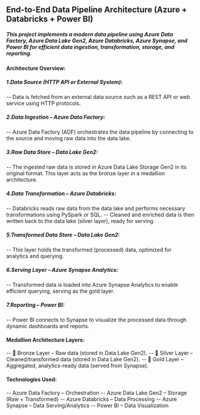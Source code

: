## End-to-End Data Pipeline Architecture (Azure + Databricks + Power BI)
##### This project implements a modern data pipeline using Azure Data Factory, Azure Data Lake Gen2, Azure Databricks, Azure Synapse, and Power BI for efficient data ingestion, transformation, storage, and reporting.
#### Architecture Overview:
##### 1.Data Source (HTTP API or External System):
-- Data is fetched from an external data source such as a REST API or web service using HTTP protocols.
##### 2.Data Ingestion – Azure Data Factory:
-- Azure Data Factory (ADF) orchestrates the data pipeline by connecting to the source and moving raw data into the data lake.
##### 3.Raw Data Store – Data Lake Gen2:
-- The ingested raw data is stored in Azure Data Lake Storage Gen2 in its original format. This layer acts as the bronze layer in a medallion architecture.
##### 4.Data Transformation – Azure Databricks:
-- Databricks reads raw data from the data lake and performs necessary transformations using PySpark or SQL.
-- Cleaned and enriched data is then written back to the data lake (silver layer), ready for serving.
##### 5.Transformed Data Store – Data Lake Gen2:
-- This layer holds the transformed (processed) data, optimized for analytics and querying.
##### 6.Serving Layer – Azure Synapse Analytics:
-- Transformed data is loaded into Azure Synapse Analytics to enable efficient querying, serving as the gold layer.
##### 7.Reporting – Power BI:
-- Power BI connects to Synapse to visualize the processed data through dynamic dashboards and reports.

####  Medallion Architecture Layers:
-- 🥉 Bronze Layer – Raw data (stored in Data Lake Gen2).
-- 🥈 Silver Layer – Cleaned/transformed data (stored in Data Lake Gen2).
-- 🥇 Gold Layer – Aggregated, analytics-ready data (served from Synapse).

####  Technologies Used:
-- Azure Data Factory – Orchestration
-- Azure Data Lake Gen2 – Storage (Raw + Transformed)
-- Azure Databricks – Data Processing
-- Azure Synapse – Data Serving/Analytics
-- Power BI – Data Visualization
